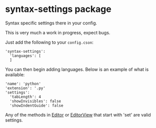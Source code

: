 # syntax-settings package

Syntax specific settings there in your config.

This is very much a work in progress, expect bugs.

Just add the following to your `config.cson`:

```
'syntax-settings':
  'languages': [
  ]
```

You can then begin adding languages. Below is an example of what is available:

```
'name': 'python'
'extension': '.py'
'settings':
  'tabLength': 4
  'showInvisibles': false
  'showIndentGuide': false
```

Any of the methods in [Editor](https://atom.io/docs/api/v0.69.0/api/) or [EditorView](https://atom.io/docs/api/v0.69.0/api/) that start with 'set' are valid settings.

